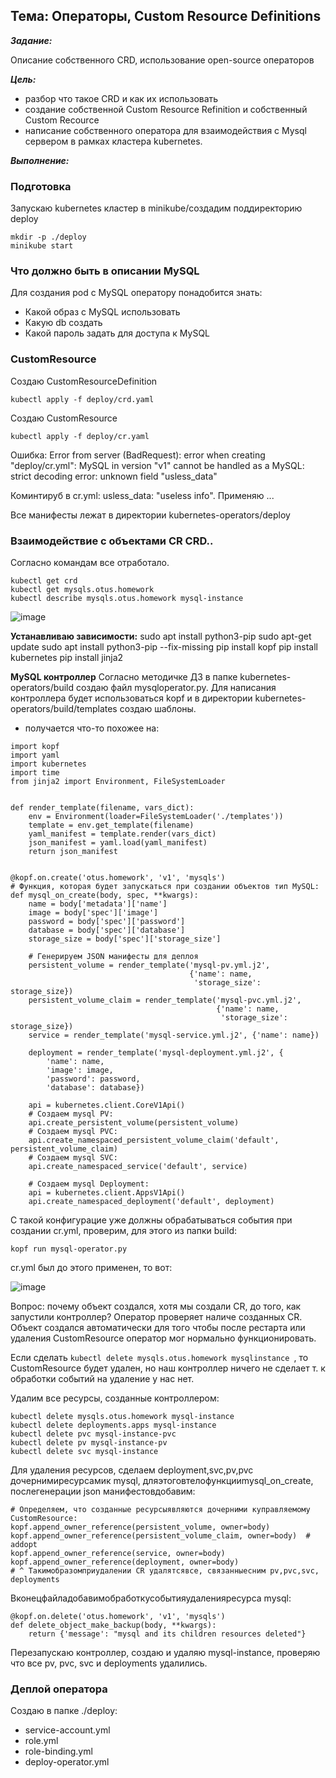 ## Тема: Операторы, Custom Resource Definitions

___Задание:___ 

Описание собственного CRD, использование open-source операторов

___Цель:___ 

- разбор что такое CRD и как их использовать
- создание собственной Custom Resource Refinition и собственный Custom Recource
- написание собственного оператора для взаимодействия с Mysql сервером в рамках кластера kubernetes.

___Выполнение:___

### Подготовка
Запускаю kubernetes кластер в minikube/создадим поддиректорию deploy
```
mkdir -p ./deploy
minikube start
```
### Что должно быть в описании MySQL
Для создания pod с MySQL оператору понадобится знать:

- Какой образ с MySQL использовать
- Какую db создать
- Какой пароль задать для доступа к MySQL

### CustomResource
Cоздаю CustomResourceDefinition

```
kubectl apply -f deploy/crd.yaml
```
Cоздаю CustomResource

```
kubectl apply -f deploy/cr.yaml
```

Ошибка: Error from server (BadRequest): error when creating "deploy/cr.yml": MySQL in version "v1" cannot be handled as a MySQL: strict decoding error: unknown field "usless_data"

Коминтируб в cr.yml: usless_data: "useless info". Применяю ...

Все манифесты лежат в директории kubernetes-operators/deploy


### Взаимодействие с объектами CR CRD..

Согласно командам все отработало.
```
kubectl get crd
kubectl get mysqls.otus.homework
kubectl describe mysqls.otus.homework mysql-instance
```
![image](https://github.com/otus-kuber-2023-10/zagretdinov-d_platform/assets/85208391/92994b3e-7fb5-4fae-88e9-e79523868569)


__Устанавливаю зависимости:__
sudo apt install python3-pip
sudo apt-get update
sudo apt install python3-pip --fix-missing
pip install kopf
pip install kubernetes
pip install jinja2

__MySQL контроллер__
Согласно методичке ДЗ в папке kubernetes-operators/build создаю файл mysqloperator.py. Для написания контроллера будет использоваться kopf и в директории  kubernetes-operators/build/templates создаю шаблоны.
- получается что-то похожее на:

```
import kopf
import yaml
import kubernetes
import time
from jinja2 import Environment, FileSystemLoader


def render_template(filename, vars_dict):
    env = Environment(loader=FileSystemLoader('./templates'))
    template = env.get_template(filename)
    yaml_manifest = template.render(vars_dict)
    json_manifest = yaml.load(yaml_manifest)
    return json_manifest


@kopf.on.create('otus.homework', 'v1', 'mysqls')
# Функция, которая будет запускаться при создании объектов тип MySQL:
def mysql_on_create(body, spec, **kwargs):
    name = body['metadata']['name']
    image = body['spec']['image']
    password = body['spec']['password']
    database = body['spec']['database']
    storage_size = body['spec']['storage_size']

    # Генерируем JSON манифесты для деплоя
    persistent_volume = render_template('mysql-pv.yml.j2',
                                        {'name': name,
                                         'storage_size': storage_size})
    persistent_volume_claim = render_template('mysql-pvc.yml.j2',
                                              {'name': name,
                                               'storage_size': storage_size})
    service = render_template('mysql-service.yml.j2', {'name': name})

    deployment = render_template('mysql-deployment.yml.j2', {
        'name': name,
        'image': image,
        'password': password,
        'database': database})

    api = kubernetes.client.CoreV1Api()
    # Создаем mysql PV:
    api.create_persistent_volume(persistent_volume)
    # Создаем mysql PVC:
    api.create_namespaced_persistent_volume_claim('default', persistent_volume_claim)
    # Создаем mysql SVC:
    api.create_namespaced_service('default', service)

    # Создаем mysql Deployment:
    api = kubernetes.client.AppsV1Api()
    api.create_namespaced_deployment('default', deployment)
```
С такой конфигурацие уже должны обрабатываться события при cоздании cr.yml, проверим, для этого из папки build:
```
kopf run mysql-operator.py
```
cr.yml был до этого применен, то вот:

![image](https://github.com/otus-kuber-2023-10/zagretdinov-d_platform/assets/85208391/c8103c0d-d795-495e-a233-d2b8bc6eb769)

Вопрос: почему объект создался, хотя мы создали CR, до того, как запустили контроллер?
Оператор проверяет наличе созданных CR. Объект создался автоматически для того чтобы после рестарта или удаления CustomResource оператор мог нормально функционировать.

Если сделать ```kubectl delete mysqls.otus.homework mysqlinstance ```, то CustomResource будет удален, но наш контроллер ничего не
сделает т. к обработки событий на удаление у нас нет.

Удалим все ресурсы, созданные контроллером:
```
kubectl delete mysqls.otus.homework mysql-instance
kubectl delete deployments.apps mysql-instance
kubectl delete pvc mysql-instance-pvc
kubectl delete pv mysql-instance-pv
kubectl delete svc mysql-instance
```

Для удаления ресурсов,   сделаем   deployment,svc,pv,pvc   дочернимиресурсамик   mysql,  дляэтоговтелофункцииmysql_on_create,   послегенерации json манифестовдобавим:

```
# Определяем, что созданные ресурсыявляются дочерними куправляемому CustomResource:    
kopf.append_owner_reference(persistent_volume, owner=body)    
kopf.append_owner_reference(persistent_volume_claim, owner=body)  # addopt    
kopf.append_owner_reference(service, owner=body)    
kopf.append_owner_reference(deployment, owner=body)
# ^ Такимобразомприудалении CR удалятсявсе, связанныесним pv,pvc,svc, deployments
```
Вконецфайладобавимобработкусобытияудаленияресурса mysql:

```
@kopf.on.delete('otus.homework', 'v1', 'mysqls')
def delete_object_make_backup(body, **kwargs):
    return {'message': "mysql and its children resources deleted"}
```

Перезапускаю контроллер, создаю и удаляю mysql-instance, проверяю что все pv, pvc, svc и deployments удалились.








### Деплой оператора

Создаю в папке ./deploy:

-  service-account.yml
-  role.yml
-  role-binding.yml
-  deploy-operator.yml













